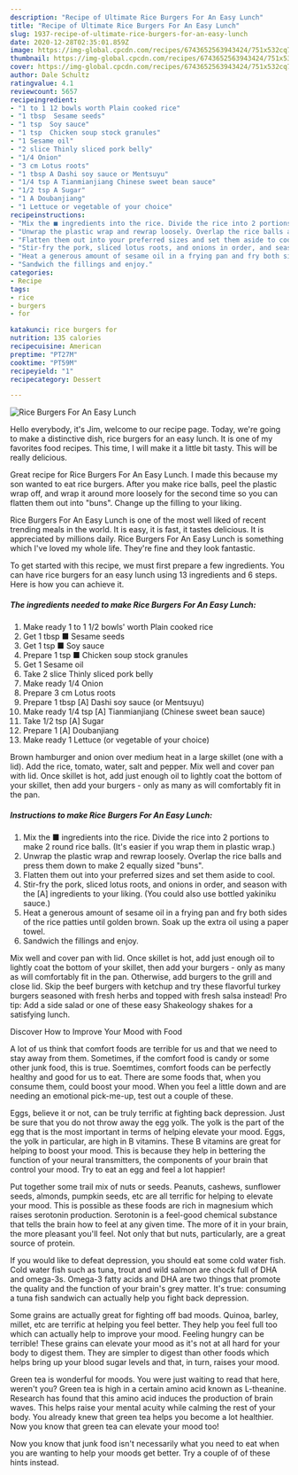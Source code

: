 ```yaml
---
description: "Recipe of Ultimate Rice Burgers For An Easy Lunch"
title: "Recipe of Ultimate Rice Burgers For An Easy Lunch"
slug: 1937-recipe-of-ultimate-rice-burgers-for-an-easy-lunch
date: 2020-12-28T02:35:01.859Z
image: https://img-global.cpcdn.com/recipes/6743652563943424/751x532cq70/rice-burgers-for-an-easy-lunch-recipe-main-photo.jpg
thumbnail: https://img-global.cpcdn.com/recipes/6743652563943424/751x532cq70/rice-burgers-for-an-easy-lunch-recipe-main-photo.jpg
cover: https://img-global.cpcdn.com/recipes/6743652563943424/751x532cq70/rice-burgers-for-an-easy-lunch-recipe-main-photo.jpg
author: Dale Schultz
ratingvalue: 4.1
reviewcount: 5657
recipeingredient:
- "1 to 1 12 bowls worth Plain cooked rice"
- "1 tbsp  Sesame seeds"
- "1 tsp  Soy sauce"
- "1 tsp  Chicken soup stock granules"
- "1 Sesame oil"
- "2 slice Thinly sliced pork belly"
- "1/4 Onion"
- "3 cm Lotus roots"
- "1 tbsp A Dashi soy sauce or Mentsuyu"
- "1/4 tsp A Tianmianjiang Chinese sweet bean sauce"
- "1/2 tsp A Sugar"
- "1 A Doubanjiang"
- "1 Lettuce or vegetable of your choice"
recipeinstructions:
- "Mix the ■ ingredients into the rice. Divide the rice into 2 portions to make 2 round rice balls. (It&#39;s easier if you wrap them in plastic wrap.)"
- "Unwrap the plastic wrap and rewrap loosely. Overlap the rice balls and press them down to make 2 equally sized &#34;buns&#34;."
- "Flatten them out into your preferred sizes and set them aside to cool."
- "Stir-fry the pork, sliced lotus roots, and onions in order, and season with the [A] ingredients to your liking. (You could also use bottled yakiniku sauce.)"
- "Heat a generous amount of sesame oil in a frying pan and fry both sides of the rice patties until golden brown. Soak up the extra oil using a paper towel."
- "Sandwich the fillings and enjoy."
categories:
- Recipe
tags:
- rice
- burgers
- for

katakunci: rice burgers for 
nutrition: 135 calories
recipecuisine: American
preptime: "PT27M"
cooktime: "PT59M"
recipeyield: "1"
recipecategory: Dessert

---
```



![Rice Burgers For An Easy Lunch](https://img-global.cpcdn.com/recipes/6743652563943424/751x532cq70/rice-burgers-for-an-easy-lunch-recipe-main-photo.jpg)

Hello everybody, it's Jim, welcome to our recipe page. Today, we're going to make a distinctive dish, rice burgers for an easy lunch. It is one of my favorites food recipes. This time, I will make it a little bit tasty. This will be really delicious.

Great recipe for Rice Burgers For An Easy Lunch. I made this because my son wanted to eat rice burgers. After you make rice balls, peel the plastic wrap off, and wrap it around more loosely for the second time so you can flatten them out into &#34;buns&#34;. Change up the filling to your liking.

Rice Burgers For An Easy Lunch is one of the most well liked of recent trending meals in the world. It is easy, it is fast, it tastes delicious. It is appreciated by millions daily. Rice Burgers For An Easy Lunch is something which I've loved my whole life. They're fine and they look fantastic.


To get started with this recipe, we must first prepare a few ingredients. You can have rice burgers for an easy lunch using 13 ingredients and 6 steps. Here is how you can achieve it.

<!--inarticleads1-->

##### The ingredients needed to make Rice Burgers For An Easy Lunch:

1. Make ready 1 to 1 1/2 bowls&#39; worth Plain cooked rice
1. Get 1 tbsp ■ Sesame seeds
1. Get 1 tsp ■ Soy sauce
1. Prepare 1 tsp ■ Chicken soup stock granules
1. Get 1 Sesame oil
1. Take 2 slice Thinly sliced pork belly
1. Make ready 1/4 Onion
1. Prepare 3 cm Lotus roots
1. Prepare 1 tbsp [A] Dashi soy sauce (or Mentsuyu)
1. Make ready 1/4 tsp [A] Tianmianjiang (Chinese sweet bean sauce)
1. Take 1/2 tsp [A] Sugar
1. Prepare 1 [A] Doubanjiang
1. Make ready 1 Lettuce (or vegetable of your choice)


Brown hamburger and onion over medium heat in a large skillet (one with a lid). Add the rice, tomato, water, salt and pepper. Mix well and cover pan with lid. Once skillet is hot, add just enough oil to lightly coat the bottom of your skillet, then add your burgers - only as many as will comfortably fit in the pan. 

<!--inarticleads2-->

##### Instructions to make Rice Burgers For An Easy Lunch:

1. Mix the ■ ingredients into the rice. Divide the rice into 2 portions to make 2 round rice balls. (It&#39;s easier if you wrap them in plastic wrap.)
1. Unwrap the plastic wrap and rewrap loosely. Overlap the rice balls and press them down to make 2 equally sized &#34;buns&#34;.
1. Flatten them out into your preferred sizes and set them aside to cool.
1. Stir-fry the pork, sliced lotus roots, and onions in order, and season with the [A] ingredients to your liking. (You could also use bottled yakiniku sauce.)
1. Heat a generous amount of sesame oil in a frying pan and fry both sides of the rice patties until golden brown. Soak up the extra oil using a paper towel.
1. Sandwich the fillings and enjoy.


Mix well and cover pan with lid. Once skillet is hot, add just enough oil to lightly coat the bottom of your skillet, then add your burgers - only as many as will comfortably fit in the pan. Otherwise, add burgers to the grill and close lid. Skip the beef burgers with ketchup and try these flavorful turkey burgers seasoned with fresh herbs and topped with fresh salsa instead! Pro tip: Add a side salad or one of these easy Shakeology shakes for a satisfying lunch. 

Discover How to Improve Your Mood with Food


A lot of us think that comfort foods are terrible for us and that we need to stay away from them. Sometimes, if the comfort food is candy or some other junk food, this is true. Soemtimes, comfort foods can be perfectly healthy and good for us to eat. There are some foods that, when you consume them, could boost your mood. When you feel a little down and are needing an emotional pick-me-up, test out a couple of these.

Eggs, believe it or not, can be truly terrific at fighting back depression. Just be sure that you do not throw away the egg yolk. The yolk is the part of the egg that is the most important in terms of helping elevate your mood. Eggs, the yolk in particular, are high in B vitamins. These B vitamins are great for helping to boost your mood. This is because they help in bettering the function of your neural transmitters, the components of your brain that control your mood. Try to eat an egg and feel a lot happier!

Put together some trail mix of nuts or seeds. Peanuts, cashews, sunflower seeds, almonds, pumpkin seeds, etc are all terrific for helping to elevate your mood. This is possible as these foods are rich in magnesium which raises serotonin production. Serotonin is a feel-good chemical substance that tells the brain how to feel at any given time. The more of it in your brain, the more pleasant you'll feel. Not only that but nuts, particularly, are a great source of protein.

If you would like to defeat depression, you should eat some cold water fish. Cold water fish such as tuna, trout and wild salmon are chock full of DHA and omega-3s. Omega-3 fatty acids and DHA are two things that promote the quality and the function of your brain's grey matter. It's true: consuming a tuna fish sandwich can actually help you fight back depression. 

Some grains are actually great for fighting off bad moods. Quinoa, barley, millet, etc are terrific at helping you feel better. They help you feel full too which can actually help to improve your mood. Feeling hungry can be terrible! These grains can elevate your mood as it's not at all hard for your body to digest them. They are simpler to digest than other foods which helps bring up your blood sugar levels and that, in turn, raises your mood.

Green tea is wonderful for moods. You were just waiting to read that here, weren't you? Green tea is high in a certain amino acid known as L-theanine. Research has found that this amino acid induces the production of brain waves. This helps raise your mental acuity while calming the rest of your body. You already knew that green tea helps you become a lot healthier. Now you know that green tea can elevate your mood too!

Now you know that junk food isn't necessarily what you need to eat when you are wanting to help your moods get better. Try  a  couple of  of  these  hints  instead.

